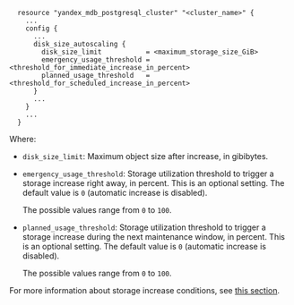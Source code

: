 ```hcl
  resource "yandex_mdb_postgresql_cluster" "<cluster_name>" {
    ...
    config {
      ...
      disk_size_autoscaling {
        disk_size_limit           = <maximum_storage_size_GiB>
        emergency_usage_threshold = <threshold_for_immediate_increase_in_percent>
        planned_usage_threshold   = <threshold_for_scheduled_increase_in_percent>
      }
      ...
    }
    ...
  }
```
Where:

* `disk_size_limit`: Maximum object size after increase, in gibibytes.
* `emergency_usage_threshold`: Storage utilization threshold to trigger a storage increase right away, in percent. This is an optional setting. The default value is `0` (automatic increase is disabled).

  The possible values range from `0` to `100`.
     
* `planned_usage_threshold`: Storage utilization threshold to trigger a storage increase during the next maintenance window, in percent. This is an optional setting. The default value is `0` (automatic increase is disabled).
       
  The possible values range from `0` to `100`.

For more information about storage increase conditions, see [this section](../../../../managed-postgresql/concepts/storage.md#auto-rescale).